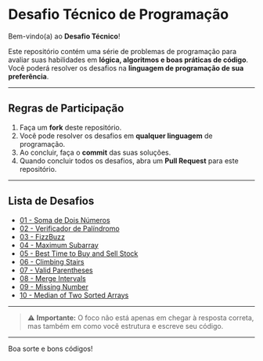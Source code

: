 #  Desafio Técnico de Programação

Bem-vindo(a) ao **Desafio Técnico**!  

Este repositório contém uma série de problemas de programação para avaliar suas habilidades em **lógica, algoritmos e boas práticas de código**.  
Você poderá resolver os desafios na **linguagem de programação de sua preferência**.

---


##  Regras de Participação

1. Faça um **fork** deste repositório.  
2. Você pode resolver os desafios em **qualquer linguagem** de programação.  
3. Ao concluir, faça o **commit** das suas soluções.
4. Quando concluir todos os desafios, abra um **Pull Request** para este repositório.
---

##  Lista de Desafios

- [01 - Soma de Dois Números](desafios/01-soma-de-dois-numeros/README.md)
- [02 - Verificador de Palíndromo](desafios/02-verificador-de-palindromo/README.md)
- [03 - FizzBuzz](desafios/03-fizzbuzz/README.md)
- [04 - Maximum Subarray](desafios/04-maximum-subarray/README.md)
- [05 - Best Time to Buy and Sell Stock](desafios/05-best-time-stock/README.md)
- [06 - Climbing Stairs](desafios/06-climbing-stairs/README.md)
- [07 - Valid Parentheses](desafios/07-valid-parentheses/README.md)
- [08 - Merge Intervals](desafios/08-merge-intervals/README.md)
- [09 - Missing Number](desafios/09-missing-number/README.md)
- [10 - Median of Two Sorted Arrays](desafios/10-median-two-arrays/README.md)

---


> ⚠️ **Importante:** O foco não está apenas em chegar à resposta correta, mas também em como você estrutura e escreve seu código.

---

Boa sorte e bons códigos! 
